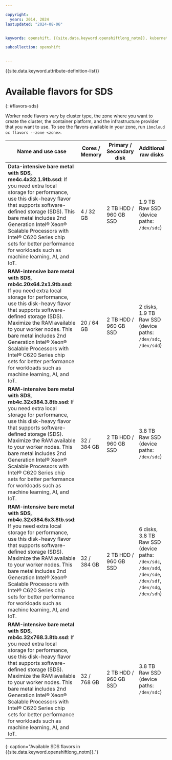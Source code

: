 ```yaml
---

copyright: 
  years: 2014, 2024
lastupdated: "2024-08-06"


keywords: openshift, {{site.data.keyword.openshiftlong_notm}}, kubernetes, bare metal, flavors

subcollection: openshift


---
```


{{site.data.keyword.attribute-definition-list}}

# Available flavors for SDS
{: #flavors-sds}

Worker node flavors vary by cluster type, the zone where you want to create the cluster, the container platform, and the infrastructure provider that you want to use. To see the flavors available in your zone, run `ibmcloud oc flavors --zone <zone>`.


| Name and use case | Cores / Memory | Primary / Secondary disk | Additional raw disks | Network speed |
| --- | --- | --- | --- | --- |
| **Data-intensive bare metal with SDS, me4c.4x32.1.9tb.ssd**: If you need extra local storage for performance, use this disk-heavy flavor that supports software-defined storage (SDS). This bare metal includes 2nd Generation Intel® Xeon® Scalable Processors with Intel® C620 Series chip sets for better performance for workloads such as machine learning, AI, and IoT. | 4 / 32 GB | 2 TB HDD / 960 GB SSD | 1.9 TB Raw SSD (device paths: `/dev/sdc`) | 10000 Mbps |
| **RAM-intensive bare metal with SDS, mb4c.20x64.2x1.9tb.ssd**: If you need extra local storage for performance, use this disk-heavy flavor that supports software-defined storage (SDS). Maximize the RAM available to your worker nodes. This bare metal includes 2nd Generation Intel® Xeon® Scalable Processors with Intel® C620 Series chip sets for better performance for workloads such as machine learning, AI, and IoT. | 20 / 64 GB | 2 TB HDD / 960 GB SSD | 2 disks, 1.9 TB Raw SSD (device paths: `/dev/sdc`, `/dev/sdd`) | 10000 Mbps |
| **RAM-intensive bare metal with SDS, mb4c.32x384.3.8tb.ssd**: If you need extra local storage for performance, use this disk-heavy flavor that supports software-defined storage (SDS). Maximize the RAM available to your worker nodes. This bare metal includes 2nd Generation Intel® Xeon® Scalable Processors with Intel® C620 Series chip sets for better performance for workloads such as machine learning, AI, and IoT. | 32 / 384 GB | 2 TB HDD / 960 GB SSD | 3.8 TB Raw SSD (device paths: `/dev/sdc`) | 10000 Mbps |
| **RAM-intensive bare metal with SDS, mb4c.32x384.6x3.8tb.ssd**: If you need extra local storage for performance, use this disk-heavy flavor that supports software-defined storage (SDS). Maximize the RAM available to your worker nodes. This bare metal includes 2nd Generation Intel® Xeon® Scalable Processors with Intel® C620 Series chip sets for better performance for workloads such as machine learning, AI, and IoT. | 32 / 384 GB | 2 TB HDD / 960 GB SSD | 6 disks, 3.8 TB Raw SSD (device paths: `/dev/sdc`, `/dev/sdd`, `/dev/sde`, `/dev/sdf`, `/dev/sdg`, `/dev/sdh`) | 10000 Mbps |
| **RAM-intensive bare metal with SDS, mb4c.32x768.3.8tb.ssd**: If you need extra local storage for performance, use this disk-heavy flavor that supports software-defined storage (SDS). Maximize the RAM available to your worker nodes. This bare metal includes 2nd Generation Intel® Xeon® Scalable Processors with Intel® C620 Series chip sets for better performance for workloads such as machine learning, AI, and IoT. | 32 / 768 GB | 2 TB HDD / 960 GB SSD | 3.8 TB Raw SSD (device paths: `/dev/sdc`) | 10000 Mbps |
{: caption="Available SDS flavors in {{site.data.keyword.openshiftlong_notm}}."}
